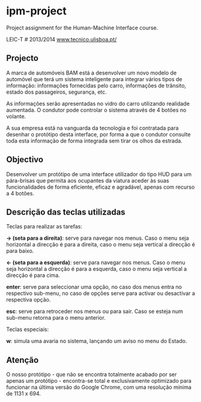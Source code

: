 ipm-project
===========

Project assignment for the Human-Machine Interface course. 

LEIC-T # 2013/2014
www.tecnico.ulisboa.pt/ 

Projecto
-
A marca de automóveis BAM está a desenvolver um novo modelo de automóvel que terá um sistema inteligente para integrar vários tipos de informação: informações fornecidas pelo carro, informações de trânsito, estado dos passageiros, segurança, etc.

As informações serão apresentadas no vidro do carro utilizando realidade aumentada. O condutor pode controlar o sistema através de 4 botões no volante.

A sua empresa está na vanguarda da tecnologia e foi contratada para desenhar o protótipo desta interface, por forma a que o condutor consulte toda esta informação de forma integrada sem tirar os olhos da estrada. 

Objectivo
-
Desenvolver um protótipo de uma interface utilizador do tipo HUD para um pára-brisas que permita aos ocupantes da viatura aceder às suas funcionalidades de forma eficiente, eficaz e agradável, apenas com recurso a 4 botões.


Descrição das teclas utilizadas
-

Teclas para realizar as tarefas:

**-> (seta para a direita)**: serve para navegar nos menus. Caso o menu seja horizontal a direcção é para a direita, caso o menu seja vertical a direcção é para baixo.

**<- (seta para a esquerda)**: serve para navegar nos menus. Caso o menu seja horizontal a direcção é para a esquerda, caso o menu seja vertical a direcção é para cima.

**enter**: serve para seleccionar uma opção, no caso dos menus entra no respectivo sub-menu, no caso de opções serve para activar ou desactivar a respectiva opção.

**esc**: serve para retroceder nos menus ou para sair. Caso se esteja num sub-menu retorna para o menu anterior.

Teclas especiais:

**w**: simula uma avaria no sistema, lançando um aviso no menu do Estado.

Atenção
-
O nosso protótipo - que não se encontra totalmente acabado por ser apenas um protótipo - encontra-se total e exclusivamente optimizado para funcionar na última versão do Google Chrome, com uma resolução mínima de 1131 x 694.

